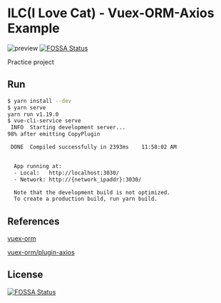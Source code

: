 # ILC(I Love Cat) - Vuex-ORM-Axios Example

![preview](docs/preview.png)
[![FOSSA Status](https://app.fossa.com/api/projects/git%2Bgithub.com%2Fmcauto%2Fvuex-orm-practice.svg?type=shield)](https://app.fossa.com/projects/git%2Bgithub.com%2Fmcauto%2Fvuex-orm-practice?ref=badge_shield)

Practice project

## Run

```bash
$ yarn install --dev
$ yarn serve
yarn run v1.19.0
$ vue-cli-service serve
 INFO  Starting development server...
98% after emitting CopyPlugin

 DONE  Compiled successfully in 2393ms    11:58:02 AM


  App running at:
  - Local:   http://localhost:3030/
  - Network: http://{network_ipaddr}:3030/

  Note that the development build is not optimized.
  To create a production build, run yarn build.
```

## References

[vuex-orm](https://github.com/vuex-orm/vuex-orm)

[vuex-orm/plugin-axios](https://github.com/vuex-orm/plugin-axios)


## License
[![FOSSA Status](https://app.fossa.com/api/projects/git%2Bgithub.com%2Fmcauto%2Fvuex-orm-practice.svg?type=large)](https://app.fossa.com/projects/git%2Bgithub.com%2Fmcauto%2Fvuex-orm-practice?ref=badge_large)